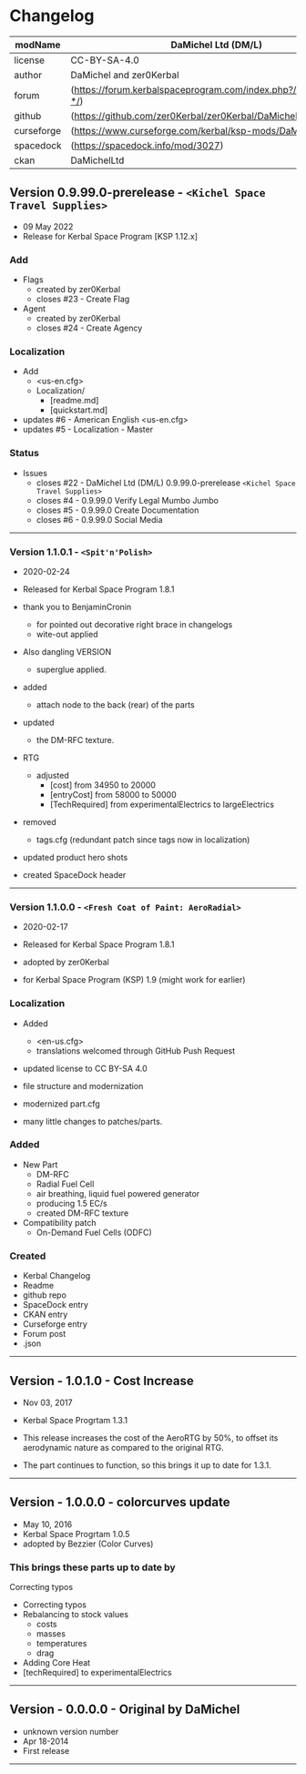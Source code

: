 # Changelog  

| modName    | DaMichel Ltd (DM/L)                                               |
| ---------- | ----------------------------------------------------------------- |
| license    | CC-BY-SA-4.0                                                      |
| author     | DaMichel and zer0Kerbal                                           |
| forum      | (https://forum.kerbalspaceprogram.com/index.php?/topic/208107-*/) |
| github     | (https://github.com/zer0Kerbal/zer0Kerbal/DaMichelLtd)            |
| curseforge | (https://www.curseforge.com/kerbal/ksp-mods/DaMichelLtd)          |
| spacedock  | (https://spacedock.info/mod/3027)                                 |
| ckan       | DaMichelLtd                                                       |

## Version 0.9.99.0-prerelease - `<Kichel Space Travel Supplies>`

* 09 May 2022  
* Release for Kerbal Space Program [KSP 1.12.x]

### Add

* Flags
  * created by zer0Kerbal
  * closes #23 - Create Flag
* Agent
  * created by zer0Kerbal
  * closes #24 - Create Agency

### Localization

* Add
  * <us-en.cfg>
  * Localization/
    * [readme.md]
    * [quickstart.md]
* updates #6 - American English <us-en.cfg>
* updates #5 - Localization - Master

### Status

* Issues
  * closes #22 - DaMichel Ltd (DM/L) 0.9.99.0-prerelease `<Kichel Space Travel Supplies>`
  * closes #4 - 0.9.99.0 Verify Legal Mumbo Jumbo
  * closes #5 - 0.9.99.0 Create Documentation
  * closes #6 - 0.9.99.0 Social Media

---

### Version 1.1.0.1 - `<Spit'n'Polish>`

* 2020-02-24
* Released for Kerbal Space Program 1.8.1

* thank you to BenjaminCronin
  * for pointed out decorative right brace in changelogs
  * wite-out applied
* Also dangling VERSION
  * superglue applied.
* added
  * attach node to the back (rear) of the parts
* updated
  * the DM-RFC texture.
* RTG
  * adjusted
    * [cost] from 34950 to 20000
    * [entryCost] from 58000 to 50000
    * [TechRequired] from experimentalElectrics to largeElectrics
* removed
  * tags.cfg (redundant patch since tags now in localization)
* updated product hero shots
* created SpaceDock header

---

### Version 1.1.0.0 - `<Fresh Coat of Paint: AeroRadial>`

* 2020-02-17
* Released for Kerbal Space Program 1.8.1

* adopted by zer0Kerbal
* for Kerbal Space Program (KSP) 1.9 (might work for earlier)

### Localization

* Added
  * <en-us.cfg>
  * translations welcomed through GitHub Push Request

* updated license to CC BY-SA 4.0
* file structure and modernization
* modernized part.cfg
* many little changes to patches/parts.

### Added

* New Part
  * DM-RFC
  * Radial Fuel Cell
  * air breathing, liquid fuel powered generator
  * producing 1.5 EC/s
  * created DM-RFC texture
* Compatibility patch
  * On-Demand Fuel Cells (ODFC)

### Created

* Kerbal Changelog
* Readme
* github repo
* SpaceDock entry
* CKAN entry
* Curseforge entry
* Forum post
* .json

---

## Version - 1.0.1.0 - Cost Increase

* Nov 03, 2017
* Kerbal Space Progrtam 1.3.1

* This release increases the cost of the AeroRTG by 50%, to offset its aerodynamic nature as compared to the original RTG.
* The part continues to function, so this brings it up to date for 1.3.1.

---

## Version - 1.0.0.0 - colorcurves update

* May 10, 2016
* Kerbal Space Progrtam 1.0.5
* adopted by Bezzier (Color Curves)

### This brings these parts up to date by

Correcting typos

* Correcting typos
* Rebalancing to stock values
  * costs
  * masses
  * temperatures
  * drag
* Adding Core Heat
* [techRequired] to experimentalElectrics

---

## Version - 0.0.0.0 - Original by DaMichel

* unknown version number
* Apr 18-2014
* First release

---

<!-- This File CC BY-ND 4.0 by zer0Kerbal -->